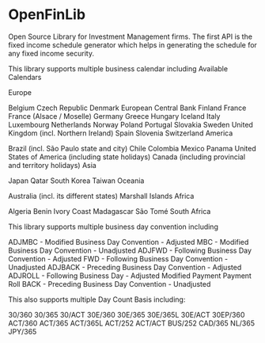 # OpenFinLib

Open Source Library for Investment Management firms. The first API is the fixed income schedule generator which helps in generating the schedule
for any fixed income security. 

This library supports multiple business calendar including 
Available Calendars

Europe

Belgium
Czech Republic
Denmark
European Central Bank
Finland
France
France (Alsace / Moselle)
Germany
Greece
Hungary
Iceland
Italy
Luxembourg
Netherlands
Norway
Poland
Portugal
Slovakia
Sweden
United Kingdom (incl. Northern Ireland)
Spain
Slovenia
Switzerland
America

Brazil (incl. São Paulo state and city)
Chile
Colombia
Mexico
Panama
United States of America (including state holidays)
Canada (including provincial and territory holidays)
Asia

Japan
Qatar
South Korea
Taiwan
Oceania

Australia (incl. its different states)
Marshall Islands
Africa

Algeria
Benin
Ivory Coast
Madagascar
São Tomé
South Africa

This library supports multiple business day convention including

ADJMBC - Modified Business Day Convention - Adjusted
MBC - Modified Business Day Convention - Unadjusted
ADJFWD - Following Business Day Convention - Adjusted
FWD - Following Business Day Convention - Unadjusted
ADJBACK - Preceding Business Day Convention - Adjusted
ADJROLL - Following Business Day - Adjusted Modified Payment Payment Roll
BACK - Preceding Business Day Convention - Unadjusted

This also supports multiple Day Count Basis including:

30/360
30/365
30/ACT
30E/360
30E/365
30E/365L
30E/ACT
30EP/360
ACT/360
ACT/365
ACT/365L
ACT/252
ACT/ACT
BUS/252
CAD/365
NL/365
JPY/365
